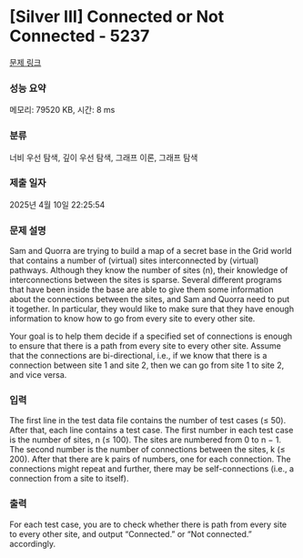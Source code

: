 # [Silver III] Connected or Not Connected - 5237 

[문제 링크](https://www.acmicpc.net/problem/5237) 

### 성능 요약

메모리: 79520 KB, 시간: 8 ms

### 분류

너비 우선 탐색, 깊이 우선 탐색, 그래프 이론, 그래프 탐색

### 제출 일자

2025년 4월 10일 22:25:54

### 문제 설명

<p>Sam and Quorra are trying to build a map of a secret base in the Grid world that contains a number of (virtual) sites interconnected by (virtual) pathways. Although they know the number of sites (n), their knowledge of interconnections between the sites is sparse. Several different programs that have been inside the base are able to give them some information about the connections between the sites, and Sam and Quorra need to put it together. In particular, they would like to make sure that they have enough information to know how to go from every site to every other site.</p>

<p>Your goal is to help them decide if a specified set of connections is enough to ensure that there is a path from every site to every other site. Assume that the connections are bi-directional, i.e., if we know that there is a connection between site 1 and site 2, then we can go from site 1 to site 2, and vice versa.</p>

### 입력 

 <p>The first line in the test data file contains the number of test cases (≤ 50). After that, each line contains a test case. The first number in each test case is the number of sites, n (≤ 100). The sites are numbered from 0 to n − 1. The second number is the number of connections between the sites, k (≤ 200). After that there are k pairs of numbers, one for each connection. The connections might repeat and further, there may be self-connections (i.e., a connection from a site to itself).</p>

### 출력 

 <p>For each test case, you are to check whether there is path from every site to every other site, and output “Connected.” or “Not connected.” accordingly.</p>

